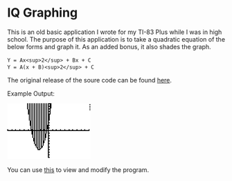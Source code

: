 # IQ Graphing <TI-83 Plus Basic App>
This is an old basic application I wrote for my TI-83 Plus while I was in high
school. The purpose of this application is to take a quadratic equation of the
below forms and graph it. As an added bonus, it also shades the graph.

```
Y = Ax<sup>2</sup> + Bx + C
Y = A(x + B)<sup>2</sup> + C
```

The original release of the soure code can be found [here](http://www.ticalc.org/archives/files/authors/75/7531.html).

Example Output:

![example output](https://github.com/patrickhousley/IQGraph/blob/master/SCREEN01.BMP)

You can use [this](https://www.cemetech.net/sc/) to view and modify the program.